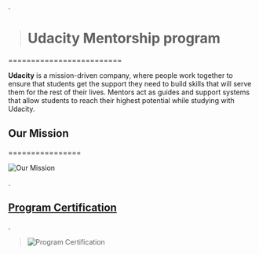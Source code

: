 .

> # Udacity Mentorship program





=========================




**Udacity** is a mission-driven company, where people work together to ensure that students get the support they need to build skills that will serve them for the rest of their lives. Mentors act as guides and support systems that allow students to reach their highest potential while studying with Udacity.



## Our Mission

================


![Our Mission](https://video.udacity-data.com/topher/2020/August/5f447fe3_screen-shot-2020-08-24-at-8.04.58-pm/screen-shot-2020-08-24-at-8.04.58-pm.png)


.


## [Program  Certification  ](https://confirm.udacity.com/N9Q3HHTU)


.


> ![Program  Certification](https://user-images.githubusercontent.com/36210723/118921989-d9061780-b941-11eb-85cf-f7c4929aafa9.png)
